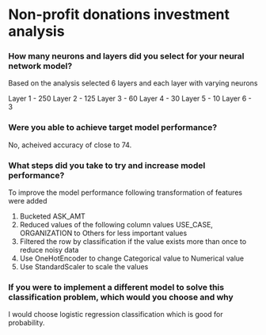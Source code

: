 # Non-profit donations investment analysis

### How many neurons and layers did you select for your neural network model?
   Based on the analysis selected 6 layers and each layer with varying neurons
   
   Layer 1 - 250
   Layer 2 - 125
   Layer 3 - 60
   Layer 4 - 30
   Layer 5 - 10
   Layer 6 - 3


### Were you able to achieve target model performance?

   No, acheived accuracy of close to 74. 
   
### What steps did you take to try and increase model performance?

   To improve the model performance following transformation of features were added
   1. Bucketed ASK_AMT
   2. Reduced values of the following column values USE_CASE, ORGANIZATION to Others for less important values
   3. Filtered the row by classification if the value exists more than once to reduce noisy data
   4. Use OneHotEncoder to change Categorical value to Numerical value
   5. Use StandardScaler to scale the values
   
### If you were to implement a different model to solve this classification problem, which would you choose and why

   I would choose logistic regression classification which is good for probability.
